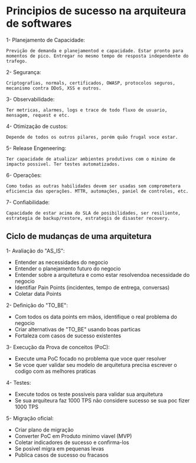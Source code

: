 # Principios de sucesso na arquiteura de softwares

1- Planejamento de Capacidade:

    Previção de demanda e planejamentod e capacidade. Estar pronto para momentos de pico. Entregar no mesmo tempo de resposta independente do trafego.

2- Segurança:

    Criptografias, normals, certificados, OWASP, protocolos seguros, mecanismo contra DDoS, XSS e outros.

3- Observabilidade:

    Ter metricas, alarmes, logs e trace de todo fluxo de usuario, mensagem, request e etc.

4- Otimização de custos:

    Depende de todos os outros pilares, porém quão frugal voce estar.

5- Release Engeneering:

    Ter capacidade de atualizar ambientes produtivos com o minimo de impacto possivel. Ter testes automatizados.

6- Operações:

    Como todas as outras habilidades devem ser usadas sem comprometera eficiencia das operações. MTTR, automações, paniel de controles, etc.

7- Confiabilidade:

    Capacidade de estar acima do SLA de posibilidades, ser resiliente, estrategia de backup/restore, estrategis de disaster recovery.

## Ciclo de mudanças de uma arquitetura

1- Avaliação  do "AS_IS":

* Entender as necessidades  do negocio
* Entender o planejamento futuro do negocio
* Entender sobre a arquitetura e como estar resolvendoa necessidade do negocio
* Identifiar Pain Points (incidentes, tempo de entrega, conversas)
* Coletar data Points

2- Definição do "TO_BE":

* Com todos os data points em mãos, identifique o real problema do negocio
* Criar alternativas de "TO_BE" usando boas particas
* Fortaleza com casos de sucesso existentes

3- Execução da Prova de conceitos (PoC):

* Execute uma PoC focado no problema que voce quer resolver
* Se vcoe quer validar seu modelo de arquitetura precisa escrever o codigo com as melhores praticas

4- Testes:

* Execute todos os teste possiveis para validar sua arquitetura
* Se sua arquiteura faz 1000 TPS não considere sucesso se sua poc fizer 1000 TPS

5- Migração oficial:

* Criar plano de migração
* Converter PoC em Produto minimo viavel (MVP)
* Coletar indicadores de sucesso e confirma-los
* Se posivel migra em pequenas levas
* Publica casos de sucesso ou fracasos
